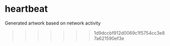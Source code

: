 # heartbeat
Generated artwork based on network activity
>>>>>>> 1d9dccbf912d0069c1f5754cc3e87a621590ef3e
